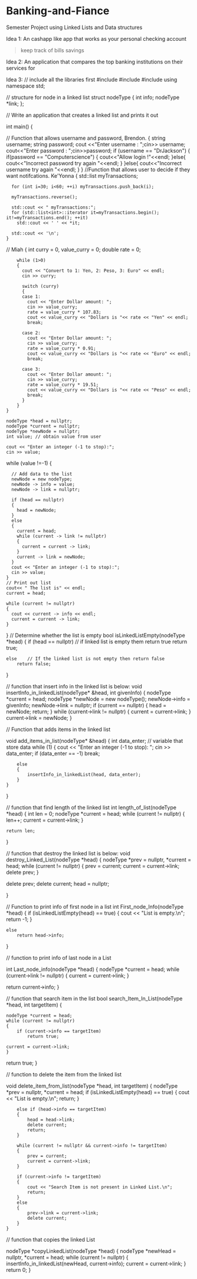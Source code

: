 # Banking-and-Fiance
Semester Project using Linked Lists and Data structures

Idea 1: An cashapp like app that works as your personal checking account
> keep track of bills
> savings

Idea 2: An application that compares the top banking institutions on their services for 

Idea 3: // include all the libraries first
#include <iostream>
#include <string>
#include <list>
using namespace std;

// structure for node in a linked list
struct nodeType
{
     int info;
     nodeType *link;
};

// Write an application that creates a linked list and prints it out

int main() {

// Function that allows username and password, Brendon.
{
string username;
string password;
cout <<"Enter username : ";cin>> username;
cout<<"Enter password : ";cin>>password;
if (username == "DrJackson") {
    if(password == "Computerscience") {
        cout<<"Allow login !"<<endl;
    }else{
    cout<<"Incorrect password try again "<<endl;
    }
}else{
    cout<<"Incorrect username try again "<<endl;
    }
}
    //Function that allows user to decide if they want notifcations. Ke'Yonna
    {
      std::list<int> myTransactions;

      for (int i=30; i<60; ++i) myTransactions.push_back(i);

      myTransactions.reverse();

      std::cout << " myTransactions:";
      for (std::list<int>::iterator it=myTransactions.begin(); it!=myTransactions.end(); ++it)
        std::cout << ' ' << *it;

      std::cout << '\n';
    }

// Miah
    {
        int curry = 0, value_curry = 0;
        double rate = 0;
        
        while (1>0)
        {
          cout << "Convert to 1: Yen, 2: Peso, 3: Euro" << endl;
          cin >> curry;
          
          switch (curry)
          {
          case 1:
            cout << "Enter Dollar amount: ";
            cin >> value_curry;
            rate = value_curry * 107.83;
            cout << value_curry << "Dollars is "<< rate << "Yen" << endl;
            break;
          
          case 2:
            cout << "Enter Dollar amount: ";
            cin >> value_curry;
            rate = value_curry * 0.91;
            cout << value_curry << "Dollars is "<< rate << "Euro" << endl;
            break;
          
          case 3:
            cout << "Enter Dollar amount: ";
            cin >> value_curry;
            rate = value_curry * 19.51;
            cout << value_curry << "Dollars is "<< rate << "Peso" << endl;
            break;
          }
        }
    }
        
    nodeType *head = nullptr;
    nodeType *current = nullptr;
    nodeType *newNode = nullptr;
    int value; // obtain value from user
    
    cout << "Enter an integer (-1 to stop):";
    cin >> value;
    
while (value !=-1)
{
    
      // Add data to the list
      newNode = new nodeType;
      newNode -> info = value;
      newNode -> link = nullptr;
      
      if (head == nullptr)
      {
        head = newNode;
      }
      else
      {
        current = head;
        while (current -> link != nullptr)
        {
          current = current -> link;
        }
        current -> link = newNode;
      }
      cout << "Enter an integer (-1 to stop):";
      cin >> value;
    }
    // Print out list
    cout<< " The list is" << endl;
    current = head;
    
    while (current != nullptr)
    {
      cout << current -> info << endl;
      current = current -> link;
    }
}
    // Determine whether the list is empty
bool isLinkedListEmpty(nodeType *head)
{
    if (head == nullptr) // if linked list is empty them return true
        return true;

    else    // If the linked list is not empty then return false
        return false;
}


// function that insert info in the linked list is below:
void insertInfo_in_linkedList(nodeType* &head, int givenInfo)
{
    nodeType *current = head;
    nodeType *newNode = new nodeType();
    newNode->info = givenInfo;
    newNode->link = nullptr;
    if (current == nullptr)
    {
        head = newNode;
        return;
    }
    while (current->link != nullptr)
    {
        current = current->link;
    }
    current->link = newNode;
}


// Function that adds items in the linked list

void add_items_in_list(nodeType* &head)
{
    int data_enter; // variable that store data
    while (1)
    {
        cout << "Enter an integer (-1 to stop): ";
        cin >> data_enter;
        if (data_enter == -1)
            break;

        else
        {
            insertInfo_in_linkedList(head, data_enter);
        }
    }
}


// function that find length of the linked list
int length_of_list(nodeType *head)
{
    int len = 0;
    nodeType *current = head;
    while (current != nullptr)
    {
        len++;
        current = current->link;
    }
    
    return len;
}


// function that destroy the linked list is below:
void destroy_Linked_List(nodeType *head)
{
    nodeType *prev = nullptr, *current = head;
    while (current != nullptr)
    {
        prev = current;
        current = current->link;
        delete prev;
    }

delete prev;
delete current;
head = nullptr;

}

// Function to print info of first node in a list
int First_node_Info(nodeType *head)
{
    if (isLinkedListEmpty(head) == true)
    {
        cout << "List is empty.\n";
        return -1;
    }

    else
        return head->info;

}


// function to print info of last node in a List

int Last_node_info(nodeType *head)
{
    nodeType *current = head;
    while (current->link != nullptr)
    {
        current = current->link;
    }

return current->info;
}


// function that search item in the list
bool search_Item_In_List(nodeType *head, int targetItem)
{

    nodeType *current = head;
    while (current != nullptr)
    {
        if (current->info == targetItem)
            return true;

    current = current->link;
    }

return true;
}



// function to delete the item from the linked list

void delete_item_from_list(nodeType *head, int targetItem)
    {
        nodeType *prev = nullptr, *current = head;
        if (isLinkedListEmpty(head) == true)
        {
            cout << "List is empty.\n";
            return;
        }
        
        else if (head->info == targetItem)
        {
            head = head->link;
            delete current;
            return;
        }

        while (current != nullptr && current->info != targetItem)
        {
            prev = current;
            current = current->link;
        }
        
        if (current->info != targetItem)
        {
            cout << "Search Item is not present in Linked List.\n";
            return;
        }
        else
        {
            prev->link = current->link;
            delete current;
        }
    }


// function that copies the linked List

nodeType *copyLinkedList(nodeType *head)
    {
        nodeType *newHead = nullptr, *current = head;
        while (current != nullptr)
        {
            insertInfo_in_linkedList(newHead, current->info);
            current = current->link;
        }
    return 0;
    }


